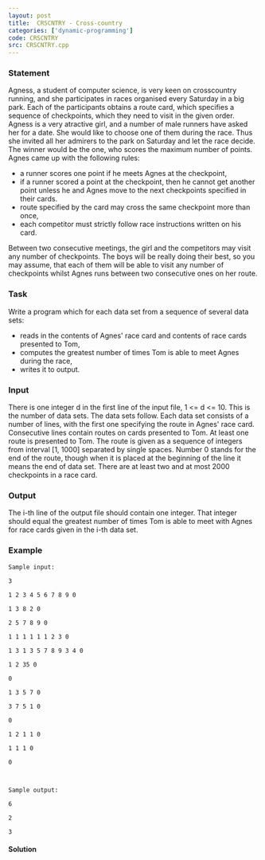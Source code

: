 ```yaml
---
layout: post
title:  CRSCNTRY - Cross-country
categories: ['dynamic-programming']
code: CRSCNTRY
src: CRSCNTRY.cpp
---
```


### **Statement**

Agness, a student of computer science, is very keen on cross­country running,
and she participates in races organised every Saturday in a big park. Each of
the participants obtains a route card, which specifies a sequence of
checkpoints, which they need to visit in the given order. Agness is a very
atractive girl, and a number of male runners have asked her for a date. She
would like to choose one of them during the race. Thus she invited all her
admirers to the park on Saturday and let the race decide. The winner would be
the one, who scores the maximum number of points. Agnes came up with the
following rules:

  * a runner scores one point if he meets Agnes at the checkpoint, 
  * if a runner scored a point at the checkpoint, then he cannot get another point unless he and Agnes move to the next checkpoints specified in their cards. 
  * route specified by the card may cross the same checkpoint more than once, 
  * each competitor must strictly follow race instructions written on his card.

Between two consecutive meetings, the girl and the competitors may visit any
number of checkpoints. The boys will be really doing their best, so you may
assume, that each of them will be able to visit any number of checkpoints
whilst Agnes runs between two consecutive ones on her route.

### Task

Write a program which for each data set from a sequence of several data sets:

  * reads in the contents of Agnes' race card and contents of race cards presented to Tom, 
  * computes the greatest number of times Tom is able to meet Agnes during the race, 
  * writes it to output.

### Input

There is one integer d in the first line of the input file, 1 <= d <= 10. This
is the number of data sets. The data sets follow. Each data set consists of a
number of lines, with the first one specifying the route in Agnes' race card.
Consecutive lines contain routes on cards presented to Tom. At least one route
is presented to Tom. The route is given as a sequence of integers from
interval [1, 1000] separated by single spaces. Number 0 stands for the end of
the route, though when it is placed at the beginning of the line it means the
end of data set. There are at least two and at most 2000 checkpoints in a race
card.

### Output

The i-th line of the output file should contain one integer. That integer
should equal the greatest number of times Tom is able to meet with Agnes for
race cards given in the i-th data set.

### Example

    
    
    Sample input:
    3
    1 2 3 4 5 6 7 8 9 0
    1 3 8 2 0
    2 5 7 8 9 0
    1 1 1 1 1 1 2 3 0
    1 3 1 3 5 7 8 9 3 4 0
    1 2 35 0
    0
    1 3 5 7 0
    3 7 5 1 0
    0
    1 2 1 1 0
    1 1 1 0
    0
    
    Sample output:
    6
    2
    3



#### **Solution**



